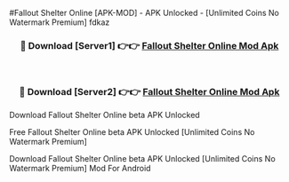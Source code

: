 #Fallout Shelter Online [APK-MOD] - APK Unlocked - [Unlimited Coins No Watermark Premium] fdkaz



<div align="center">

<h3>🔴 Download [Server1] 👉👉 <a href="https://momento.my/?title=Fallout_Shelter_Online">Fallout Shelter Online Mod Apk</a></h3><br>

<h3>🔴 Download [Server2] 👉👉 <a href="https://momento.my/?title=Fallout_Shelter_Online">Fallout Shelter Online Mod Apk</a></h3>
</div>



Download Fallout Shelter Online beta APK Unlocked

Free Fallout Shelter Online beta APK Unlocked [Unlimited Coins No Watermark Premium]

Download Fallout Shelter Online beta APK Unlocked [Unlimited Coins No Watermark Premium] Mod For Android

